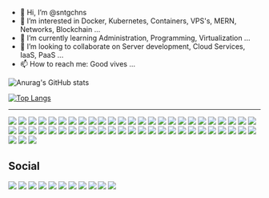 - 👋 Hi, I’m @sntgchns
- 👀 I’m interested in Docker, Kubernetes, Containers, VPS's, MERN, Networks, Blockchain ...
- 🌱 I’m currently learning Administration, Programming, Virtualization ...
- 💞️ I’m looking to collaborate on Server development, Cloud Services, IaaS, PaaS ...
- 📫 How to reach me: Good vives ...

![Anurag's GitHub stats](https://github-readme-stats.vercel.app/api?username=sntgchns&show_icons=true&theme=radical)

[![Top Langs](https://github-readme-stats.vercel.app/api/top-langs/?username=sntgchns&layout=compact)](https://github.com/anuraghazra/github-readme-stats)

<!--<div>
<img height="24" width="24" src="https://cdn.jsdelivr.net/npm/simple-icons@v6/icons/html5.svg" />
<img height="24" width="24" src="https://cdn.jsdelivr.net/npm/simple-icons@v6/icons/css3.svg" />
<img height="24" width="24" src="https://cdn.jsdelivr.net/npm/simple-icons@v6/icons/javascript.svg" />
<img height="24" width="24" src="https://cdn.jsdelivr.net/npm/simple-icons@v6/icons/nodedotjs.svg" />
<img height="24" width="24" src="https://cdn.jsdelivr.net/npm/simple-icons@v6/icons/bootstrap.svg" />
<img height="24" width="24" src="https://cdn.jsdelivr.net/npm/simple-icons@v6/icons/jquery.svg" />
<img height="24" width="24" src="https://cdn.jsdelivr.net/npm/simple-icons@v6/icons/vuedotjs.svg" />
<img height="24" width="24" src="https://cdn.jsdelivr.net/npm/simple-icons@v6/icons/react.svg" />
<img height="24" width="24" src="https://cdn.jsdelivr.net/npm/simple-icons@v6/icons/python.svg" />
<img height="24" width="24" src="https://cdn.jsdelivr.net/npm/simple-icons@v6/icons/flask.svg" />
<img height="24" width="24" src="https://cdn.jsdelivr.net/npm/simple-icons@v6/icons/php.svg" />
<img height="24" width="24" src="https://cdn.jsdelivr.net/npm/simple-icons@v6/icons/cplusplus.svg" />
<img height="24" width="24" src="https://cdn.jsdelivr.net/npm/simple-icons@v6/icons/notepadplusplus.svg" />
<img height="24" width="24" src="https://cdn.jsdelivr.net/npm/simple-icons@v6/icons/visualstudiocode.svg" />
<img height="24" width="24" src="https://cdn.jsdelivr.net/npm/simple-icons@v6/icons/windowsterminal.svg" />
<img height="24" width="24" src="https://cdn.jsdelivr.net/npm/simple-icons@v6/icons/codepen.svg" />
<img height="24" width="24" src="https://cdn.jsdelivr.net/npm/simple-icons@v6/icons/fontawesome.svg" />
<img height="24" width="24" src="https://cdn.jsdelivr.net/npm/simple-icons@v6/icons/docker.svg" />
<img height="24" width="24" src="https://cdn.jsdelivr.net/npm/simple-icons@v6/icons/apache.svg" />
<img height="24" width="24" src="https://cdn.jsdelivr.net/npm/simple-icons@v6/icons/nginx.svg" />
<img height="24" width="24" src="https://cdn.jsdelivr.net/npm/simple-icons@v6/icons/openssl.svg" />
<img height="24" width="24" src="https://cdn.jsdelivr.net/npm/simple-icons@v6/icons/mysql.svg" />
<img height="24" width="24" src="https://cdn.jsdelivr.net/npm/simple-icons@v6/icons/phpmyadmin.svg" />
<img height="24" width="24" src="https://cdn.jsdelivr.net/npm/simple-icons@v6/icons/github.svg" />
<img height="24" width="24" src="https://cdn.jsdelivr.net/npm/simple-icons@v6/icons/godaddy.svg" />
<img height="24" width="24" src="https://cdn.jsdelivr.net/npm/simple-icons@v6/icons/adobephotoshop.svg" />
<img height="24" width="24" src="https://cdn.jsdelivr.net/npm/simple-icons@v6/icons/kubernetes.svg" />
<img height="24" width="24" src="https://cdn.jsdelivr.net/npm/simple-icons@v6/icons/mongodb.svg" />
<img height="24" width="24" src="https://cdn.jsdelivr.net/npm/simple-icons@v6/icons/mariadb.svg" />
<img height="24" width="24" src="https://cdn.jsdelivr.net/npm/simple-icons@v6/icons/serverless.svg" />
<img height="24" width="24" src="https://cdn.jsdelivr.net/npm/simple-icons@v6/icons/wireshark.svg" />
<img height="24" width="24" src="https://cdn.jsdelivr.net/npm/simple-icons@v6/icons/stackoverflow.svg" />
<img height="24" width="24" src="https://cdn.jsdelivr.net/npm/simple-icons@v6/icons/windows.svg" />
<img height="24" width="24" src="https://cdn.jsdelivr.net/npm/simple-icons@v6/icons/pihole.svg" />
<img height="24" width="24" src="https://cdn.jsdelivr.net/npm/simple-icons@v6/icons/ubuntu.svg" />
<img height="24" width="24" src="https://cdn.jsdelivr.net/npm/simple-icons@v6/icons/debian.svg" />
<img height="24" width="24" src="https://cdn.jsdelivr.net/npm/simple-icons@v6/icons/kalilinux.svg" />
<img height="24" width="24" src="https://cdn.jsdelivr.net/npm/simple-icons@v6/icons/linux.svg" />
<img height="24" width="24" src="https://cdn.jsdelivr.net/npm/simple-icons@v6/icons/android.svg" />
<img height="24" width="24" src="https://cdn.jsdelivr.net/npm/simple-icons@v6/icons/microsoftoffice.svg" />
<img height="24" width="24" src="https://cdn.jsdelivr.net/npm/simple-icons@v6/icons/microsoftedge.svg" />
<img height="24" width="24" src="https://cdn.jsdelivr.net/npm/simple-icons@v6/icons/google.svg" />
<img height="24" width="24" src="https://cdn.jsdelivr.net/npm/simple-icons@v6/icons/googleanalytics.svg" />
<img height="24" width="24" src="https://cdn.jsdelivr.net/npm/simple-icons@v6/icons/googleads.svg" />
<img height="24" width="24" src="https://cdn.jsdelivr.net/npm/simple-icons@v6/icons/sketchup.svg" />
<img height="24" width="24" src="https://cdn.jsdelivr.net/npm/simple-icons@v6/icons/blockchaindotcom.svg" />
<img height="24" width="24" src="https://cdn.jsdelivr.net/npm/simple-icons@v6/icons/hyperledger.svg" />
<img height="24" width="24" src="https://cdn.jsdelivr.net/npm/simple-icons@v6/icons/bitcoin.svg" />
<img height="24" width="24" src="https://cdn.jsdelivr.net/npm/simple-icons@v6/icons/ethereum.svg" />
<img height="24" width="24" src="https://cdn.jsdelivr.net/npm/simple-icons@v6/icons/tether.svg" />
<img height="24" width="24" src="https://cdn.jsdelivr.net/npm/simple-icons@v6/icons/intel.svg" />
<img height="24" width="24" src="https://cdn.jsdelivr.net/npm/simple-icons@v6/icons/instagram.svg" />
<img height="24" width="24" src="https://cdn.jsdelivr.net/npm/simple-icons@v6/icons/facebook.svg" />
<img height="24" width="24" src="https://cdn.jsdelivr.net/npm/simple-icons@v6/icons/whatsapp.svg" />
<img height="24" width="24" src="https://cdn.jsdelivr.net/npm/simple-icons@v6/icons/telegram.svg" />
<img height="24" width="24" src="https://cdn.jsdelivr.net/npm/simple-icons@v6/icons/twitter.svg" />
<img height="24" width="24" src="https://cdn.jsdelivr.net/npm/simple-icons@v6/icons/youtube.svg" />
<img height="24" width="24" src="https://cdn.jsdelivr.net/npm/simple-icons@v6/icons/youtubemusic.svg" />
</div>-->
<hr>
<div>
<img src="https://img.shields.io/badge/-HTML5-0d1117?logo=html5&logoColor=E34F26&style=flat-square" />
<img src="https://img.shields.io/badge/-CSS3-0d1117?logo=css3&logoColor=1572B6&style=flat-square" />
<img src="https://img.shields.io/badge/-JavaScript-0d1117?logo=javascript&logoColor=F7DF1E&style=flat-square" />
<img src="https://img.shields.io/badge/-NodeJS-0d1117?logo=nodedotjs&logoColor=339933&style=flat-square" />
<img src="https://img.shields.io/badge/-Bootstrap-0d1117?logo=bootstrap&logoColor=7952B3&style=flat-square" />
<img src="https://img.shields.io/badge/-jQuery-0d1117?logo=jquery&logoColor=0769AD&style=flat-square" />
<img src="https://img.shields.io/badge/-Vue.js-0d1117?logo=vuedotjs&logoColor=4FC08D&style=flat-square" />
<img src="https://img.shields.io/badge/-ReactJS-0d1117?logo=react&logoColor=61DAFB&style=flat-square" />
<img src="https://img.shields.io/badge/-Python-0d1117?logo=python&logoColor=3776AB&style=flat-square" />
<img src="https://img.shields.io/badge/-Flask-0d1117?logo=flask&logoColor=000000&style=flat-square" />
<img src="https://img.shields.io/badge/-PHP-0d1117?logo=php&logoColor=777BB4&style=flat-square" />
<img src="https://img.shields.io/badge/-C++-0d1117?logo=cplusplus&logoColor=00599C&style=flat-square" />
<img src="https://img.shields.io/badge/-Notepad++-0d1117?logo=notepadplusplus&logoColor=90E59A&style=flat-square" />
<img src="https://img.shields.io/badge/-VSCode-0d1117?logo=visualstudiocode&logoColor=007ACC&style=flat-square" />
<img src="https://img.shields.io/badge/-Windows%20Terminal-0d1117?logo=windowsterminal&logoColor=4D4D4D&style=flat-square" />
<img src="https://img.shields.io/badge/-HyperV-0d1117?logo=microsoft&logoColor=5E5E5E&style=flat-square" />
<img src="https://img.shields.io/badge/-CodePen-0d1117?logo=codepen&logoColor=000000&style=flat-square" />
<img src="https://img.shields.io/badge/-GitHub-0d1117?logo=github&logoColor=181717&style=flat-square" />
<img src="https://img.shields.io/badge/-Font%20Awesome-0d1117?logo=fontawesome&logoColor=339AF0&style=flat-square" />
<img src="https://img.shields.io/badge/-Docker-0d1117?logo=docker&logoColor=2496ED&style=flat-square" />
<img src="https://img.shields.io/badge/-Apache-0d1117?logo=apache&logoColor=D22128&style=flat-square" />
<img src="https://img.shields.io/badge/-NGINX-0d1117?logo=nginx&logoColor=009639&style=flat-square" />
<img src="https://img.shields.io/badge/-Let’s%20Encrypt-0d1117?logo=letsencrypt&logoColor=003A70&style=flat-square" />
<img src="https://img.shields.io/badge/-OpenSSL-0d1117?logo=openssl&logoColor=721412&style=flat-square" />
<img src="https://img.shields.io/badge/-MySQL-0d1117?logo=mysql&logoColor=4479A1&style=flat-square" />
<img src="https://img.shields.io/badge/-phpMyAdmin-0d1117?logo=phpmyadmin&logoColor=6C78AF&style=flat-square" />
<img src="https://img.shields.io/badge/-GoDaddy-0d1117?logo=godaddy&logoColor=1BDBDB&style=flat-square" />
<img src="https://img.shields.io/badge/-Photoshop-0d1117?logo=adobephotoshop&logoColor=31A8FF&style=flat-square" />
<img src="https://img.shields.io/badge/-Kubernetes-0d1117?logo=kubernetes&logoColor=326CE5&style=flat-square" />
<img src="https://img.shields.io/badge/-MongoDB-0d1117?logo=mongodb&logoColor=47A248A&style=flat-square" />
<img src="https://img.shields.io/badge/-MariaDB-0d1117?logo=mariadb&logoColor=003545&style=flat-square" />
<img src="https://img.shields.io/badge/-Serverless-0d1117?logo=serverless&logoColor=FD5750&style=flat-square" />
<img src="https://img.shields.io/badge/-Wireshark-0d1117?logo=wireshark&logoColor=1679A7&style=flat-square" />
<img src="https://img.shields.io/badge/-Stack%20Overflow-0d1117?logo=stackoverflow&logoColor=F58025&style=flat-square" />
<img src="https://img.shields.io/badge/-Windows-0d1117?logo=windows&logoColor=0078D6&style=flat-square" />
<img src="https://img.shields.io/badge/-Pihole-0d1117?logo=pihole&logoColor=96060C&style=flat-square" />
<img src="https://img.shields.io/badge/-Ubuntu-0d1117?logo=ubuntu&logoColor=E95420&style=flat-square" />
<img src="https://img.shields.io/badge/-Debian-0d1117?logo=debian&logoColor=A81D33&style=flat-square" />
<img src="https://img.shields.io/badge/-Kali%20Linux-0d1117?logo=kalilinux&logoColor=557C94&style=flat-square" />
<img src="https://img.shields.io/badge/-Linux-0d1117?logo=linux&logoColor=FCC624&style=flat-square" />
<img src="https://img.shields.io/badge/-Android-0d1117?logo=android&logoColor=3DDC84&style=flat-square" />
<img src="https://img.shields.io/badge/-Microsoft%20Office-0d1117?logo=microsoftoffice&logoColor=D83B01&style=flat-square" />
<img src="https://img.shields.io/badge/-Microsoft%20Edge-0d1117?logo=microsoftedge&logoColor=0078D7&style=flat-square" />
<img src="https://img.shields.io/badge/-Google-0d1117?logo=google&logoColor=4285F4&style=flat-square" />
<img src="https://img.shields.io/badge/-Google%20Analytics-0d1117?logo=googleanalytics&logoColor=E37400&style=flat-square" />
<img src="https://img.shields.io/badge/-Google%20Ads-0d1117?logo=googleads&logoColor=4285F4&style=flat-square" />
<img src="https://img.shields.io/badge/-Google%20My%20Business-0d1117?logo=googlemybusiness&logoColor=4285F4&style=flat-square" />
<img src="https://img.shields.io/badge/-SketchUp-0d1117?logo=sketchup&logoColor=005F9E&style=flat-square" />
<img src="https://img.shields.io/badge/-Blockchain.com-0d1117?logo=blockchaindotcom&logoColor=121D33&style=flat-square" />
<img src="https://img.shields.io/badge/-Hyperledger-0d1117?logo=hyperledger&logoColor=2F3134&style=flat-square" />
<img src="https://img.shields.io/badge/-Bitcoin-0d1117?logo=bitcoin&logoColor=F7931A&style=flat-square" />
<img src="https://img.shields.io/badge/-Ethereum-0d1117?logo=ethereum&logoColor=3C3C3D&style=flat-square" />
<img src="https://img.shields.io/badge/-Tether-0d1117?logo=tether&logoColor=50AF95&style=flat-square" />
</div>
<h2>Social</h2>
<div>
<a href="https://www.instagram.com/santiagochinas/"><img src="https://img.shields.io/badge/-Instagram-0d1117?logo=instagram&logoColor=E4405F&style=flat-square" /></a>
<a href="https://www.facebook.com/sntgchns"><img src="https://img.shields.io/badge/-Facebook-0d1117?logo=facebook&logoColor=1877F2&style=flat-square" /></a>
<a href="https://wa.me/5492944960009"><img src="https://img.shields.io/badge/-WhatsApp-0d1117?logo=whatsapp&logoColor=25D366&style=flat-square" /></a>
<a href="https://linkedin.com/in/sntgchns"><img src="https://img.shields.io/badge/-LinkedIn-0d1117?logo=linkedin&logoColor=0A66C2&style=flat-square" /></a>
<a href=""><img src="https://img.shields.io/badge/-Telegram-0d1117?logo=telegram&logoColor=26A5E4&style=flat-square" /></a>
<a href=""><img src="https://img.shields.io/badge/-Discord-0d1117?logo=discord&logoColor=5865F2&style=flat-square" /></a>
<a href="https://twitter.com/santiagochinas"><img src="https://img.shields.io/badge/-Twitter-0d1117?logo=twitter&logoColor=1DA1F2&style=flat-square" /></a>
<a href=""><img src="https://img.shields.io/badge/-YouTube-0d1117?logo=youtube&logoColor=FF0000&style=flat-square" /></a>
<a href="https://music.youtube.com/watch?v=U6eFQDaJmnk&list=RDAMVMU6eFQDaJmnk"><img src="https://img.shields.io/badge/-YouTube%20Music-0d1117?logo=youtubemusic&logoColor=FF0000&style=flat-square" /></a>
<a href="mailto:santiagosonora@gmail.com"><img src="https://img.shields.io/badge/-Gmail-0d1117?logo=gmail&logoColor=EA4335&style=flat-square" /></a>
<a href="mailto:santiagochinas@hotmail.com"><img src="https://img.shields.io/badge/-Outlook-0d1117?logo=microsoftoutlook&logoColor=0078D4&style=flat-square" /></a>
</div>

<!---
sntgchns/sntgchns is a ✨ special ✨ repository because its `README.md` (this file) appears on your GitHub profile.
You can click the Preview link to take a look at your changes.
--->
